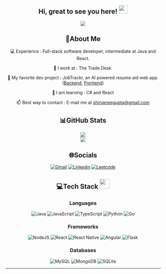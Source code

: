 <h2 align="center">
  Hi, great to see you here!
  <img src="https://media.giphy.com/media/hvRJCLFzcasrR4ia7z/giphy.gif" width="28">
</h2>
<p align="center">
    <a href="https://github.com/Shinjanee/Shinjanee"><img src="https://readme-typing-svg.herokuapp.com?color=%9370DB7&center=true&vCenter=true&lines=Welcome+to+Shinjanee's+profile!;Graduate+student+at+USC;Interning+at+The+Trade+Desk"></a>
</p>

<div align="center">
  
## 💫About Me
💻 Experience : Full-stack software developer, intermediate at Java and React.

:briefcase: I work at : The Trade Desk. 
  
🔭 My favorite dev project : JobTrackr, an AI powered resume aid web app. ([Backend](https://github.com/Shinjanee/JobTrackr-api), [Frontend](https://github.com/Shinjanee/JobTrackr))
  
🌱 I am learning : C# and React
  
📫 Best way to contact : E-mail me at shinjaneegupta@gmail.com

## 📊GitHub Stats
![](https://github-readme-stats.vercel.app/api?username=Shinjanee&theme=radical&hide_border=false&include_all_commits=true&count_private=true)<br/>
![](https://github-readme-stats.vercel.app/api/top-langs/?username=Shinjanee&theme=radical&hide_border=false&include_all_commits=true&count_private=true&layout=compact)

## 🌐Socials
[![Gmail](https://img.shields.io/badge/Gmail-D14836?style=for-the-badge&logo=gmail&logoColor=white)](mailto:shinjaneegupta@gmail.com) [![Linkedin](https://img.shields.io/badge/LinkedIn-0072b1?style=for-the-badge&logo=linkedin&logoColor=white)](https://www.linkedin.com/in/shinjanee-gupta/) 
[![Leetcode](https://img.shields.io/badge/-LeetCode-FFA116?style=for-the-badge&logo=LeetCode&logoColor=black)](https://leetcode.com/shinjanee18/)

## 💻Tech Stack <img src = "https://media2.giphy.com/media/QssGEmpkyEOhBCb7e1/giphy.gif?cid=ecf05e47a0n3gi1bfqntqmob8g9aid1oyj2wr3ds3mg700bl&rid=giphy.gif" width = 32px> 
### Languages
![Java](https://img.shields.io/badge/java-%23ED8B00.svg?style=for-the-badge&logo=openjdk&logoColor=white) ![JavaScript](https://img.shields.io/badge/javascript-%23323330.svg?style=for-the-badge&logo=javascript&logoColor=%23F7DF1E) ![TypeScript](https://img.shields.io/badge/TypeScript-007ACC?style=for-the-badge&logo=typescript&logoColor=white) ![Python](https://img.shields.io/badge/Python-3776AB?style=for-the-badge&logo=python&logoColor=white) ![Go](https://img.shields.io/badge/Go-00ADD8.svg?style=for-the-badge&logo=Go&logoColor=white)

### Frameworks
![NodeJS](https://img.shields.io/badge/node.js-6DA55F?style=for-the-badge&logo=node.js&logoColor=white) ![React](https://img.shields.io/badge/React-61DAFB.svg?style=for-the-badge&logo=React&logoColor=black) ![React Native](https://img.shields.io/badge/React_Native-20232A?style=for-the-badge&logo=react&logoColor=61DAFB) ![Angular](https://img.shields.io/badge/angular-%23DD0031.svg?style=for-the-badge&logo=angular&logoColor=white) ![Flask](https://img.shields.io/badge/Flask-000000.svg?style=for-the-badge&logo=Flask&logoColor=white)
  
### Databases
![MySQL](https://img.shields.io/badge/MySQL-4479A1.svg?style=for-the-badge&logo=MySQL&logoColor=white) ![MongoDB](https://img.shields.io/badge/MongoDB-47A248.svg?style=for-the-badge&logo=MongoDB&logoColor=white) ![SQLite](https://img.shields.io/badge/SQLite-07405E?style=for-the-badge&logo=sqlite&logoColor=white)



---
</div>
